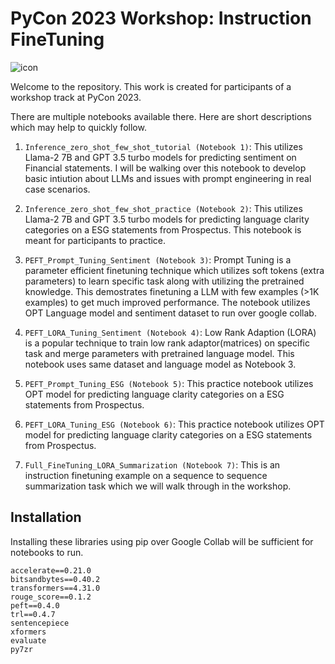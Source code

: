 # PyCon 2023 Workshop: Instruction FineTuning
![icon](./pycon.PNG)

Welcome to the repository. This work is created for participants of a workshop track at PyCon 2023.

There are multiple notebooks available there. Here are short descriptions which may help to quickly follow.

1. `Inference_zero_shot_few_shot_tutorial (Notebook 1)`: This utilizes Llama-2 7B and GPT 3.5 turbo models for predicting sentiment on Financial statements. I will be walking over this notebook to develop basic intiution about LLMs and issues with prompt engineering in real case scenarios.

2. `Inference_zero_shot_few_shot_practice (Notebook 2)`: This utilizes Llama-2 7B and GPT 3.5 turbo models for predicting language clarity categories on a ESG statements from Prospectus.  This notebook is meant for participants to practice.

3. `PEFT_Prompt_Tuning_Sentiment (Notebook 3)`: Prompt Tuning is a parameter efficient finetuning technique which utilizes soft tokens (extra parameters) to learn specific task along with utilizing the pretrained knowledge. This demostrates finetuning a LLM with few examples (>1K examples) to get much improved performance. The notebook utilizes OPT Language model and sentiment dataset to run over google collab.

4. `PEFT_LORA_Tuning_Sentiment (Notebook 4)`: Low Rank Adaption (LORA) is a popular technique to train low rank adaptor(matrices) on specific task and merge parameters with pretrained language model. This notebook uses same dataset and language model as Notebook 3.

5. `PEFT_Prompt_Tuning_ESG (Notebook 5)`: This practice notebook utilizes OPT model for predicting language clarity categories on a ESG statements from Prospectus.  

6. `PEFT_LORA_Tuning_ESG (Notebook 6)`: This practice notebook utilizes OPT model for predicting language clarity categories on a ESG statements from Prospectus.

7. `Full_FineTuning_LORA_Summarization (Notebook 7)`: This is an instruction finetuning example on a sequence to sequence summarization task which we will walk through in the workshop.


## Installation

Installing these libraries using pip over Google Collab will be sufficient for notebooks to run.

```
accelerate==0.21.0 
bitsandbytes==0.40.2 
transformers==4.31.0
rouge_score==0.1.2
peft==0.4.0
trl==0.4.7
sentencepiece 
xformers 
evaluate
py7zr
```